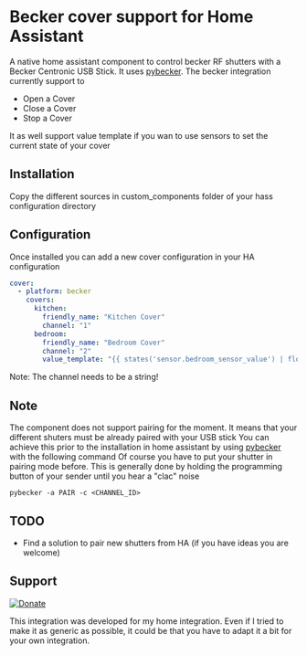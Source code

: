 # Becker cover support for Home Assistant

A native home assistant component to control becker RF shutters with a Becker Centronic USB Stick.
It uses [pybecker](https://pypi.org/project/pybecker/).
The becker integration currently support to
- Open a Cover
- Close a Cover
- Stop a Cover

It as well support value template if you wan to use sensors to set the current state of your cover


## Installation

Copy the different sources in custom_components folder of your hass configuration directory

## Configuration

Once installed you can add a new cover configuration in your HA configuration

```yaml
cover:
  - platform: becker
    covers:
      kitchen:
        friendly_name: "Kitchen Cover"
        channel: "1"
      bedroom:
        friendly_name: "Bedroom Cover"
        channel: "2"
        value_template: "{{ states('sensor.bedroom_sensor_value') | float > 22 }}"
```

Note: The channel needs to be a string!

## Note

The component does not support pairing for the moment. It means that your different shuters must be already paired with your USB stick
You can achieve this prior to the installation in home assistant by using [pybecker](https://pypi.org/project/pybecker/) with the following command
Of course you have to put your shutter in pairing mode before. This is generally done by holding the programming button of your sender until you hear a "clac" noise

```
pybecker -a PAIR -c <CHANNEL_ID>
```

## TODO

* Find a solution to pair new shutters from HA (if you have ideas you are welcome)

## Support

[![Donate](https://img.shields.io/badge/Donate-PayPal-green.svg)](https://www.paypal.com/cgi-bin/webscr?cmd=_s-xclick&hosted_button_id=Q7A292QK8Z7BW&source=url)

This integration was developed for my home integration. Even if I tried to make it as generic as possible, it could be that you have to adapt it a bit for your own integration.